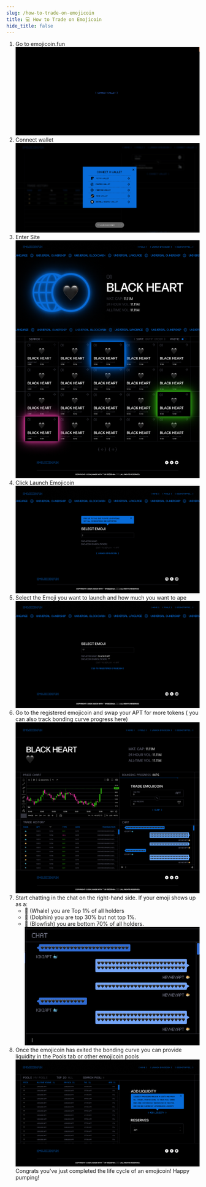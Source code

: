 ```yaml
---
slug: /how-to-trade-on-emojicoin
title: 💻 How to Trade on Emojicoin
hide_title: false
---
```


1. Go to emojicoin.fun
   ![how1](./images/how1.png "how1")
1. Connect wallet
   ![how2](./images/how2.png "how2")
1. Enter Site
   ![how3](./images/how3.png "how3")
1. Click Launch Emojicoin
   ![how4](./images/how4.png "how4")
1. Select the Emoji you want to launch and how much you want to ape
   ![how5](./images/how5.png "how5")
1. Go to the registered emojicoin and swap your APT for more tokens ( you can
   also track bonding curve progress here)
   ![how6](./images/how6.png "how6")
1. Start chatting in the chat on the right-hand side. If your emoji shows up
   as a:
   - 🐳 (Whale) you are Top 1% of all holders
   - 🐬 (Dolphin)  you are top 30% but not top 1%.
   - 🐡 (Blowfish) you are bottom 70% of all holders.
     ![how7](./images/how7.png "how7")
1. Once the emojicoin has exited the bonding curve you can provide
   liquidity in the Pools tab or other emojicoin pools
   ![how8](./images/how8.png "how8")
   Congrats you've just completed the life cycle of an emojicoin!
   Happy pumping!
